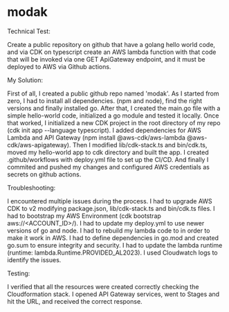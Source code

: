 # modak
Technical Test: 

Create a public repository on github that have a golang hello world code, and via CDK on typescript create an AWS lambda function with that code that will be invoked via one GET ApiGateway endpoint, and it must be deployed to AWS via Github actions.

My Solution:

First of all, I created a public github repo named 'modak'.
As I started from zero, I had to install all dependencies.
(npm and node), find the right versions and finally installed go.
After that, I created the main.go file with a simple hello-world code, initialized a go module and tested it locally.
Once that worked, I initialized a new CDK project in the root directory of my repo (cdk init app --language typescript).
I added dependencies for AWS Lambda and API Gateway (npm install @aws-cdk/aws-lambda @aws-cdk/aws-apigateway).
Then I modified lib/cdk-stack.ts and bin/cdk.ts, moved my hello-world app to cdk directory and built the app.
I created .github/workflows with deploy.yml file to set up the CI/CD.
And finally I commited and pushed my changes and configured AWS credentials as secrets on github actions.

Troubleshooting:

I encountered multiple issues during the process.
I had to upgrade AWS CDK to v2 modifying package.json, lib/cdk-stack.ts and bin/cdk.ts files.
I had to bootstrap my AWS Environment (cdk bootstrap aws://<ACCOUNT_ID>/<REGION>).
I had to update my deploy.yml to use newer versions of go and node.
I had to rebuild my lambda code to in order to make it work in AWS.
I had to define dependencies in go.mod and created go.sum to ensure integrity and security.
I had to update the lambda runtime (runtime: lambda.Runtime.PROVIDED_AL2023).
I used Cloudwatch logs to identify the issues.

Testing: 

I verified that all the resources were created correctly checking the Cloudformation stack.
I opened API Gateway services, went to Stages and hit the URL, and received the correct response.
